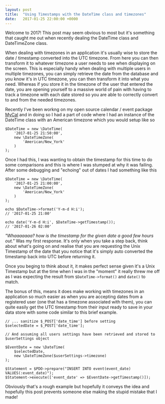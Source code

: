 ```yaml
---
layout: post
title:  "Using Timestamps with the DateTime class and timezones"
date:   2017-01-25 22:00:00 +0000
---
```


Welcome to 2017! This post may seem obvious to most but it's something that caught me out when recently dealing the DateTime class and DateTimeZone class.

When dealing with timezones in an application it's usually wise to store the date / timestamp converted into the UTC timezone. From here you can then transform it to whatever timezone a user needs to see when displaying on the screen. This is especially handy when dealing with multiple users in multiple timezones, you can simply retrieve the date from the database and you know it's in UTC timezone, you can then transform it into what you need. Whereas if you store it in the timezone of the user that entered the date, you are opening yourself to a massive world of pain with having to track a timezone with each date stored so you are able to correctly convert to and from the needed timezones.

Recently I've been workng on my open source calendar / event package [MyCal](http://github.com/mikebarlow/mycal) and in doing so I had a part of code where I had an instance of the DateTime class with an American timezone which you would setup like so

	$DateTime = new \DateTime(
		'2017-01-25 21:50:00',
		new \DateTimeZone(
			'American/New_York'
		)
	);
	
Once I had this, I was wanting to obtain the timestamp for this time to do some comparisons and this is where I was stumped at why it was failing. After some debugging and "echoing" out of dates I had something like this

	$DateTime = new \DateTime(
		'2017-01-25 21:00:00',
		new \DateTimeZone(
			'American/New_York'
		)
	);
	
	echo $DateTime->format('Y-m-d H:i'); 
	// '2017-01-25 21:00'
	
	echo date('Y-m-d H:i', $DateTime->getTimestamp()); 
	// '2017-01-26 02:00' 
	
*"Whaaaaaaa? how is the timestamp for the given date a good few hours out."* Was my first response. It's only when you take a step back, think about what's going on and realise that you are requesting the Unix Timestamp of the date that you notice that it's simply auto converted the timestamp back into UTC before returning it.

Once you beging to think about it, it makes perfect sense given it's a Unix Timestamp but at the time when I was in the "moment" it really threw me off as I was expecting the result from `$DateTime->format()` and `date()` to match.

The bonus of this, means it does make working with timezones in an application so much easier as when you are accepting dates from a registered user (one that has a timezone associated with them), you can quite easily get the UTC timestamp from their input ready to save in your data store with some code similar to this brief example.

	// ... sanitize $_POST['date_time'] before setting
	$selectedDate = $_POST['date_time']; 
	
	// And assuming all users settings have been retrieved and stored to $userSettings object
	
	$EventDate = new \DateTime(
		$selectedDate,
		new \DateTimeZone($userSettings->timezone)
	);
	
	$Statement = $PDO->prepare("INSERT INTO event(event_date) VALUES(:event_date)");
	$Statement->execute(['event_date' => $EventDate->getTimestamp()]);

Obviously that's a rough example but hopefully it conveys the idea and hopefully this post prevents someone else making the stupid mistake that I made!
	
	
	
	